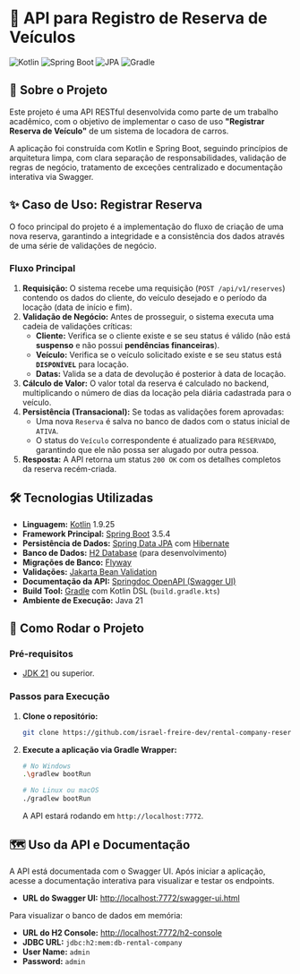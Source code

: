 # 🚗 API para Registro de Reserva de Veículos

![Kotlin](https://img.shields.io/badge/Kotlin-1.9.25-7F52FF?style=for-the-badge&logo=kotlin)
![Spring Boot](https://img.shields.io/badge/Spring_Boot-3.5.4-6DB33F?style=for-the-badge&logo=spring-boot)
![JPA](https://img.shields.io/badge/JPA-Hibernate-59666C?style=for-the-badge&logo=hibernate)
![Gradle](https://img.shields.io/badge/Gradle-8.x-02303A?style=for-the-badge&logo=gradle)

## 📄 Sobre o Projeto

Este projeto é uma API RESTful desenvolvida como parte de um trabalho acadêmico, com o objetivo de implementar o caso de uso **"Registrar Reserva de Veículo"** de um sistema de locadora de carros.

A aplicação foi construída com Kotlin e Spring Boot, seguindo princípios de arquitetura limpa, com clara separação de responsabilidades, validação de regras de negócio, tratamento de exceções centralizado e documentação interativa via Swagger.

## ✨ Caso de Uso: Registrar Reserva

O foco principal do projeto é a implementação do fluxo de criação de uma nova reserva, garantindo a integridade e a consistência dos dados através de uma série de validações de negócio.

### Fluxo Principal
1.  **Requisição:** O sistema recebe uma requisição (`POST /api/v1/reserves`) contendo os dados do cliente, do veículo desejado e o período da locação (data de início e fim).
2.  **Validação de Negócio:** Antes de prosseguir, o sistema executa uma cadeia de validações críticas:
    * **Cliente:** Verifica se o cliente existe e se seu status é válido (não está **suspenso** e não possui **pendências financeiras**).
    * **Veículo:** Verifica se o veículo solicitado existe e se seu status está **`DISPONÍVEL`** para locação.
    * **Datas:** Valida se a data de devolução é posterior à data de locação.
3.  **Cálculo de Valor:** O valor total da reserva é calculado no backend, multiplicando o número de dias da locação pela diária cadastrada para o veículo.
4.  **Persistência (Transacional):** Se todas as validações forem aprovadas:
    * Uma nova `Reserva` é salva no banco de dados com o status inicial de `ATIVA`.
    * O status do `Veículo` correspondente é atualizado para `RESERVADO`, garantindo que ele não possa ser alugado por outra pessoa.
5.  **Resposta:** A API retorna um status `200 OK` com os detalhes completos da reserva recém-criada.


## 🛠️ Tecnologias Utilizadas

* **Linguagem:** [Kotlin](https://kotlinlang.org/) 1.9.25
* **Framework Principal:** [Spring Boot](https://spring.io/projects/spring-boot) 3.5.4
* **Persistência de Dados:** [Spring Data JPA](https://spring.io/projects/spring-data-jpa) com [Hibernate](https://hibernate.org/)
* **Banco de Dados:** [H2 Database](https://www.h2database.com/html/main.html) (para desenvolvimento)
* **Migrações de Banco:** [Flyway](https://flywaydb.org/)
* **Validações:** [Jakarta Bean Validation](https://beanvalidation.org/)
* **Documentação da API:** [Springdoc OpenAPI (Swagger UI)](https://springdoc.org/)
* **Build Tool:** [Gradle](https://gradle.org/) com Kotlin DSL (`build.gradle.kts`)
* **Ambiente de Execução:** Java 21

## 🚀 Como Rodar o Projeto

### Pré-requisitos
* [JDK 21](https://www.oracle.com/java/technologies/downloads/#java21) ou superior.

### Passos para Execução
1.  **Clone o repositório:**
    ```bash
    git clone https://github.com/israel-freire-dev/rental-company-reserve-usecase-api.git
    ```
2.  **Execute a aplicação via Gradle Wrapper:**
    ```bash
    # No Windows
    .\gradlew bootRun

    # No Linux ou macOS
    ./gradlew bootRun
    ```
    A API estará rodando em `http://localhost:7772`.

## 🗺️ Uso da API e Documentação

A API está documentada com o Swagger UI. Após iniciar a aplicação, acesse a documentação interativa para visualizar e testar os endpoints.

* **URL do Swagger UI:** [http://localhost:7772/swagger-ui.html](http://localhost:7772/swagger-ui.html)

Para visualizar o banco de dados em memória:
* **URL do H2 Console:** [http://localhost:7772/h2-console](http://localhost:7772/h2-console)
* **JDBC URL:** `jdbc:h2:mem:db-rental-company`
* **User Name:** `admin`
* **Password:** `admin`

